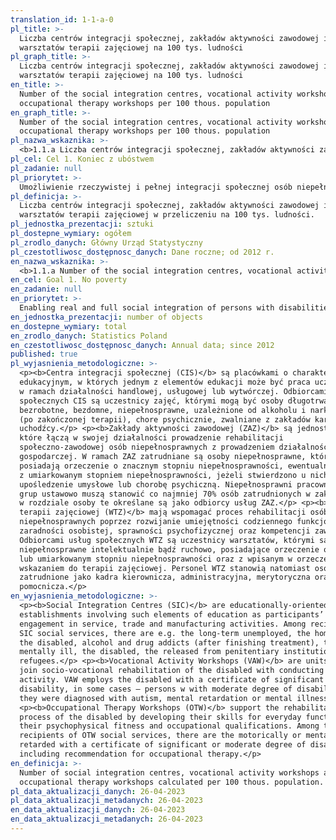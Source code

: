 ```yaml
---
translation_id: 1-1-a-0
pl_title: >-
  Liczba centrów integracji społecznej, zakładów aktywności zawodowej i
  warsztatów terapii zajęciowej na 100 tys. ludności
pl_graph_title: >-
  Liczba centrów integracji społecznej, zakładów aktywności zawodowej i
  warsztatów terapii zajęciowej na 100 tys. ludności
en_title: >-
  Number of the social integration centres, vocational activity workshops and
  occupational therapy workshops per 100 thous. population
en_graph_title: >-
  Number of the social integration centres, vocational activity workshops and
  occupational therapy workshops per 100 thous. population
pl_nazwa_wskaznika: >-
  <b>1.1.a Liczba centrów integracji społecznej, zakładów aktywności zawodowej i warsztatów terapii zajęciowej na 100 tys. ludności</b>
pl_cel: Cel 1. Koniec z ubóstwem
pl_zadanie: null
pl_priorytet: >-
  Umożliwienie rzeczywistej i pełnej integracji społecznej osób niepełnosprawnych oraz wsparcie psychologiczne, społeczne, funkcjonalne i ekonomiczne ich rodzin
pl_definicja: >-
  Liczba centrów integracji społecznej, zakładów aktywności zawodowej i
  warsztatów terapii zajęciowej w przeliczeniu na 100 tys. ludności.
pl_jednostka_prezentacji: sztuki
pl_dostepne_wymiary: ogółem
pl_zrodlo_danych: Główny Urząd Statystyczny
pl_czestotliwosc_dostępnosc_danych: Dane roczne; od 2012 r.
en_nazwa_wskaznika: >-
  <b>1.1.a Number of the social integration centres, vocational activity workshops and occupational therapy workshops per 100 thous. population</b>
en_cel: Goal 1. No poverty
en_zadanie: null
en_priorytet: >-
  Enabling real and full social integration of persons with disabilities and psychological, social, functional and economic support for their families
en_jednostka_prezentacji: number of objects
en_dostepne_wymiary: total
en_zrodlo_danych: Statistics Poland
en_czestotliwosc_dostępnosc_danych: Annual data; since 2012
published: true
pl_wyjasnienia_metodologiczne: >-
  <p><b>Centra integracji społecznej (CIS)</b> są placówkami o charakterze
  edukacyjnym, w których jednym z elementów edukacji może być praca uczestników
  w ramach działalności handlowej, usługowej lub wytwórczej. Odbiorcami usług
  społecznych CIS są uczestnicy zajęć, którymi mogą być osoby długotrwale
  bezrobotne, bezdomne, niepełnosprawne, uzależnione od alkoholu i narkotyków
  (po zakończonej terapii), chore psychicznie, zwalniane z zakładów karnych oraz
  uchodźcy.</p> <p><b>Zakłady aktywności zawodowej (ZAZ)</b> są jednostkami,
  które łączą w swojej działalności prowadzenie rehabilitacji
  społeczno-zawodowej osób niepełnosprawnych z prowadzeniem działalności
  gospodarczej. W ramach ZAZ zatrudniane są osoby niepełnosprawne, które
  posiadają orzeczenie o znacznym stopniu niepełnosprawności, ewentualnie osoby
  z umiarkowanym stopniem niepełnosprawności, jeżeli stwierdzono u nich autyzm,
  upośledzenie umysłowe lub chorobę psychiczną. Niepełnosprawni pracownicy z ww.
  grup ustawowo muszą stanowić co najmniej 70% osób zatrudnionych w zakładzie –
  w rozdziale osoby te określane są jako odbiorcy usług ZAZ.</p> <p><b>Warsztaty
  terapii zajęciowej (WTZ)</b> mają wspomagać proces rehabilitacji osób
  niepełnosprawnych poprzez rozwijanie umiejętności codziennego funkcjonowania,
  zaradności osobistej, sprawności psychofizycznej oraz kompetencji zawodowych.
  Odbiorcami usług społecznych WTZ są uczestnicy warsztatów, którymi są osoby
  niepełnosprawne intelektualnie bądź ruchowo, posiadające orzeczenie o znacznym
  lub umiarkowanym stopniu niepełnosprawności oraz z wpisanym w orzeczeniu
  wskazaniem do terapii zajęciowej. Personel WTZ stanowią natomiast osoby
  zatrudnione jako kadra kierownicza, administracyjna, merytoryczna oraz
  pomocnicza.</p>
en_wyjasnienia_metodologiczne: >-
  <p><b>Social Integration Centres (SIC)</b> are educationally-oriented
  establishments involving such elements of education as participants’
  engagement in service, trade and manufacturing activities. Among recipients of
  SIC social services, there are e.g. the long-term unemployed, the homeless,
  the disabled, alcohol and drug addicts (after finishing treatment), the
  mentally ill, the disabled, the released from penitentiary institutions and
  refugees.</p> <p><b>Vocational Activity Workshops (VAW)</b> are units that
  join socio-vocational rehabilitation of the disabled with conducting economic
  activity. VAW employs the disabled with a certificate of significant degree of
  disability, in some cases – persons w with moderate degree of disability if
  they were diagnosed with autism, mental retardation or mental illness.</p>
  <p><b>Occupational Therapy Workshops (OTW)</b> support the rehabilitation
  process of the disabled by developing their skills for everyday functioning,
  their psychophysical fitness and occupational qualifications. Among the
  recipients of OTW social services, there are the motorically or mentally
  retarded with a certificate of significant or moderate degree of disability
  including recommendation for occupational therapy.</p>
en_definicja: >-
  Number of social integration centres, vocational activity workshops and
  occupational therapy workshops calculated per 100 thous. population.
pl_data_aktualizacji_danych: 26-04-2023
pl_data_aktualizacji_metadanych: 26-04-2023
en_data_aktualizacji_danych: 26-04-2023
en_data_aktualizacji_metadanych: 26-04-2023
---
```

